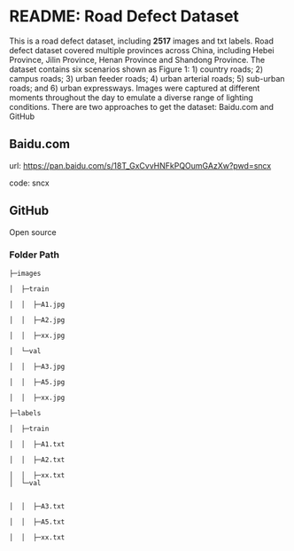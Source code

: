 # README: Road Defect Dataset
This is a road defect dataset, including **2517** images and txt labels. 
Road defect dataset covered multiple provinces across China, including Hebei Province, Jilin Province, Henan Province and Shandong Province. The dataset contains six scenarios shown as Figure 1: 1) country roads; 2) campus roads; 3) urban feeder roads; 4) urban arterial roads; 5) sub-urban roads; and 6) urban expressways. Images were captured at different moments throughout the day to emulate a diverse range of lighting conditions. 
There are two approaches to get the dataset: Baidu.com and GitHub
## Baidu.com
url: https://pan.baidu.com/s/18T_GxCvvHNFkPQOumGAzXw?pwd=sncx 

code: sncx 
## GitHub
Open source
### Folder Path
```
├─images

│  ├─train

│  │  ├─A1.jpg

│  │  ├─A2.jpg

│  │  ├─xx.jpg

│  └─val

│  │  ├─A3.jpg

│  │  ├─A5.jpg

│  │  ├─xx.jpg

├─labels

│  ├─train

│  │  ├─A1.txt

│  │  ├─A2.txt

│  │  ├─xx.txt
│  └─val


│  │  ├─A3.txt

│  │  ├─A5.txt

│  │  ├─xx.txt
```
